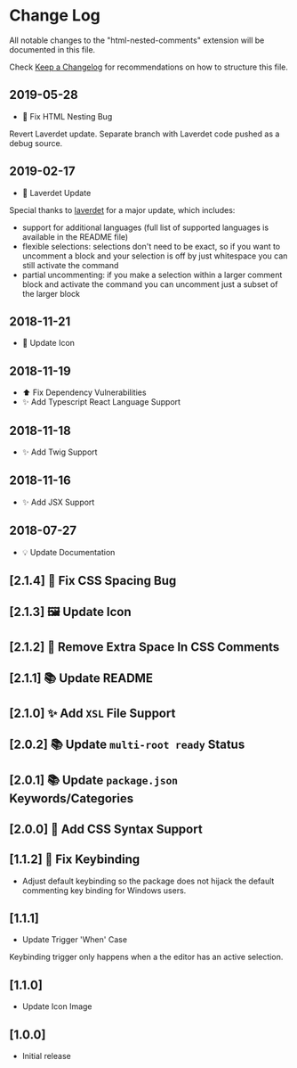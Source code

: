 # Change Log

All notable changes to the "html-nested-comments" extension will be documented in this file.

Check [Keep a Changelog](http://keepachangelog.com/) for recommendations on how to structure this file.

## 2019-05-28

- 🐛 Fix HTML Nesting Bug

Revert Laverdet update. Separate branch with Laverdet code pushed as a debug source.

## 2019-02-17

- 🚀 Laverdet Update

Special thanks to [laverdet](https://github.com/laverdet) for a major update, which includes:

- support for additional languages (full list of supported languages is available in the README file)
- flexible selections: selections don't need to be exact, so if you want to uncomment a block and your selection is off by just whitespace you can still activate the command
- partial uncommenting: if you make a selection within a larger comment block and activate the command you can uncomment just a subset of the larger block

## 2018-11-21

- 💄 Update Icon

## 2018-11-19

- ⬆️ Fix Dependency Vulnerabilities
- ✨ Add Typescript React Language Support

## 2018-11-18

- ✨ Add Twig Support

## 2018-11-16

- ✨ Add JSX Support

## 2018-07-27

- 💡 Update Documentation

## [2.1.4] 🐛 Fix CSS Spacing Bug

## [2.1.3] 🖼️ Update Icon

## [2.1.2] 🎨 Remove Extra Space In CSS Comments

## [2.1.1] 📚 Update README

## [2.1.0] ✨ Add `XSL` File Support

## [2.0.2] 📚 Update `multi-root ready` Status

## [2.0.1] 📚 Update `package.json` Keywords/Categories

## [2.0.0] 🔧 Add CSS Syntax Support

## [1.1.2] 🔧 Fix Keybinding

- Adjust default keybinding so the package does not hijack the default commenting key binding for Windows users.

## [1.1.1]

- Update Trigger 'When' Case

Keybinding trigger only happens when a the editor has an active selection.

## [1.1.0]

- Update Icon Image

## [1.0.0]

- Initial release